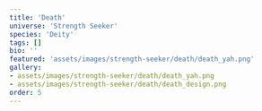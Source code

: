 ```yaml
---
title: 'Death'
universe: 'Strength Seeker'
species: 'Deity'
tags: []
bio: ''
featured: 'assets/images/strength-seeker/death/death_yah.png'
gallery:
- assets/images/strength-seeker/death/death_yah.png
- assets/images/strength-seeker/death/death_design.png
order: 5
---
```

